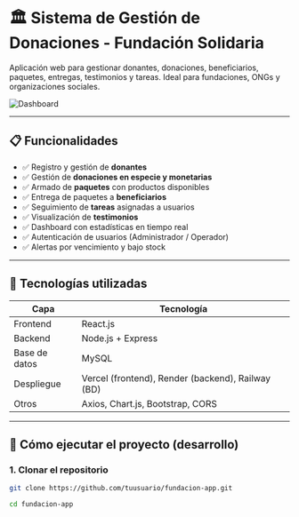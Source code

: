 # 🏛️ Sistema de Gestión de Donaciones - Fundación Solidaria

Aplicación web para gestionar donantes, donaciones, beneficiarios, paquetes, entregas, testimonios y tareas. Ideal para fundaciones, ONGs y organizaciones sociales.

![Dashboard](https://img.alicdn.com/imgextra/i1/O1CN01o6gcoV1PqaPMz0cx0_!!6000000001892-2-tps-1180-980.png)



---

## 📋 Funcionalidades

- ✅ Registro y gestión de **donantes**
- ✅ Gestión de **donaciones en especie y monetarias**
- ✅ Armado de **paquetes** con productos disponibles
- ✅ Entrega de paquetes a **beneficiarios**
- ✅ Seguimiento de **tareas** asignadas a usuarios
- ✅ Visualización de **testimonios**
- ✅ Dashboard con estadísticas en tiempo real
- ✅ Autenticación de usuarios (Administrador / Operador)
- ✅ Alertas por vencimiento y bajo stock

---

## 🧩 Tecnologías utilizadas

| Capa | Tecnología |
|------|-----------|
| Frontend | React.js |
| Backend | Node.js + Express |
| Base de datos | MySQL |
| Despliegue | Vercel (frontend), Render (backend), Railway (BD) |
| Otros | Axios, Chart.js, Bootstrap, CORS |

---

## 🚀 Cómo ejecutar el proyecto (desarrollo)

### 1. Clonar el repositorio

```bash
git clone https://github.com/tuusuario/fundacion-app.git

cd fundacion-app
